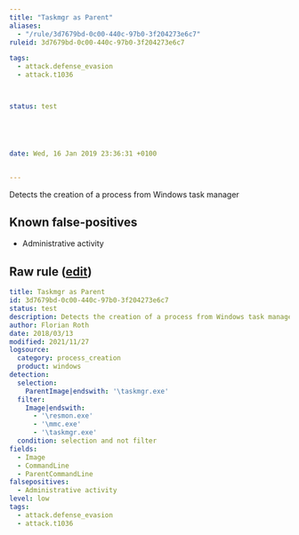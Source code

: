 ```yaml
---
title: "Taskmgr as Parent"
aliases:
  - "/rule/3d7679bd-0c00-440c-97b0-3f204273e6c7"
ruleid: 3d7679bd-0c00-440c-97b0-3f204273e6c7

tags:
  - attack.defense_evasion
  - attack.t1036



status: test





date: Wed, 16 Jan 2019 23:36:31 +0100


---
```


Detects the creation of a process from Windows task manager

<!--more-->


## Known false-positives

* Administrative activity




## Raw rule ([edit](https://github.com/SigmaHQ/sigma/edit/master/rules/windows/process_creation/proc_creation_win_susp_taskmgr_parent.yml))
```yaml
title: Taskmgr as Parent
id: 3d7679bd-0c00-440c-97b0-3f204273e6c7
status: test
description: Detects the creation of a process from Windows task manager
author: Florian Roth
date: 2018/03/13
modified: 2021/11/27
logsource:
  category: process_creation
  product: windows
detection:
  selection:
    ParentImage|endswith: '\taskmgr.exe'
  filter:
    Image|endswith:
      - '\resmon.exe'
      - '\mmc.exe'
      - '\taskmgr.exe'
  condition: selection and not filter
fields:
  - Image
  - CommandLine
  - ParentCommandLine
falsepositives:
  - Administrative activity
level: low
tags:
  - attack.defense_evasion
  - attack.t1036

```
